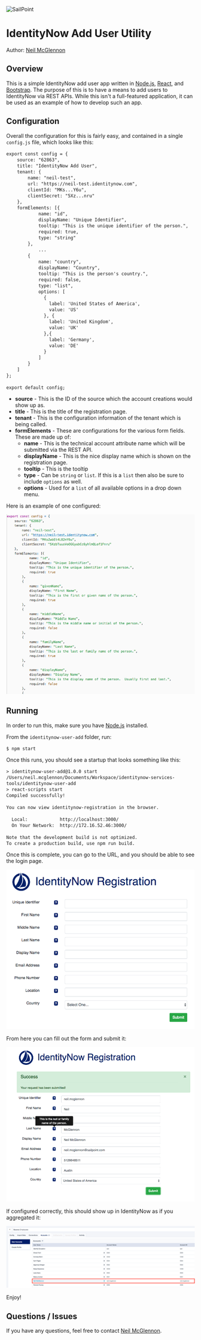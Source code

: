 ![SailPoint](https://files.accessiq.sailpoint.com/modules/builds/static-assets/perpetual/sailpoint/logo/1.0/sailpoint_logo_color_228x50.png)

# IdentityNow Add User Utility

Author: [Neil McGlennon](mailto:neil.mcglennon@sailpoint.com)

## Overview

This is a simple IdentityNow add user app written in [Node.js](https://nodejs.org/en/), [React](), and [Bootstrap](). The purpose of this is to have a means to add users to IdentityNow via REST APIs. While this isn't a full-featured application, it can be used as an example of how to develop such an app.

## Configuration

Overall the configuration for this is fairly easy, and contained in a single `config.js` file, which looks like this:

~~~
export const config = {
    source: "62863",
    title: "IdentityNow Add User",
    tenant: {
        name: "neil-test",
        url: "https://neil-test.identitynow.com",
        clientId: "MKs...Y6u",
        clientSecret: "5Xz...nru"
    },
    formElements: [{
            name: "id",
            displayName: "Unique Identifier",
            tooltip: "This is the unique identifier of the person.",
            required: true,
            type: "string"
        },
			...
        {
            name: "country",
            displayName: "Country",
            tooltip: "This is the person's country.",
            required: false,
            type: "list",
            options: [
              {
                label: 'United States of America',
                value: 'US'
              }, {
                label: 'United Kingdom',
                value: 'UK'
              },{
                label: 'Germany',
                value: 'DE'
              }
            ]
        }
    ]
};

export default config;
~~~

- **source** - This is the ID of the source which the account creations would show up as.
- **title** - This is the title of the registration page.
- **tenant** - This is the configuration information of the tenant which is being called.
- **formElements** - These are configurations for the various form fields.  These are made up of:
  - **name** - This is the technical account attribute name which will be submitted via the REST API.
  - **displayName** - This is the nice display name which is shown on the registration page.
  - **tooltip** - This is the tooltip 
  - **type** - Can be `string` or `list`.  If this is a `list` then also be sure to include `options` as well.
  - **options** - Used for a `list` of all available options in a drop down menu.

Here is an example of one configured:

![SailPoint](./doc/screen01.png)

## Running

In order to run this, make sure you have [Node.js](https://nodejs.org/en/) installed.

From the `identitynow-user-add` folder, run:

~~~
$ npm start
~~~

Once this runs, you should see a startup that looks something like this:

~~~
> identitynow-user-add@1.0.0 start /Users/neil.mcglennon/Documents/Workspace/identitynow-services-tools/identitynow-user-add
> react-scripts start
Compiled successfully!

You can now view identitynow-registration in the browser.

  Local:            http://localhost:3000/
  On Your Network:  http://172.16.52.46:3000/

Note that the development build is not optimized.
To create a production build, use npm run build.
~~~

Once this is complete, you can go to the URL, and you should be able to see the login page.

![SailPoint](./doc/screen02.png) 

From here you can fill out the form and submit it:

![SailPoint](./doc/screen03.png) 

If configured correctly, this should show up in IdentityNow as if you aggregated it:

![SailPoint](./doc/screen04.png)

Enjoy!

## Questions / Issues

If you have any questions, feel free to contact [Neil McGlennon](mailto:neil.mcglennon@sailpoint.com). 


